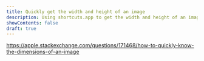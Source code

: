 ```yaml
---
title: Quickly get the width and height of an image
description: Using shortcuts.app to get the width and height of an image
showContents: false
draft: true
---
```


https://apple.stackexchange.com/questions/171468/how-to-quickly-know-the-dimensions-of-an-image